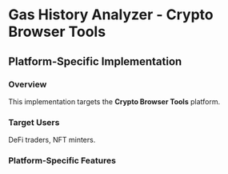 # Gas History Analyzer - Crypto Browser Tools

## Platform-Specific Implementation

### Overview
This implementation targets the **Crypto Browser Tools** platform.

### Target Users
DeFi traders, NFT minters.

### Platform-Specific Features
